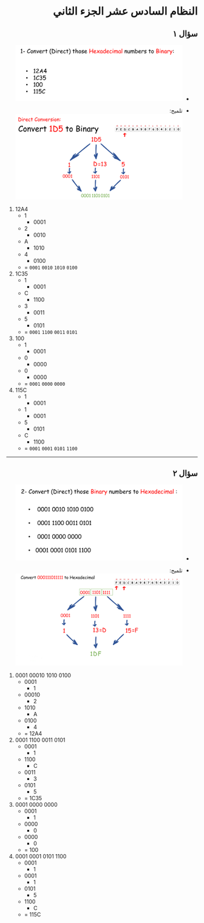 <div dir="rtl">

# النظام السادس عشر الجزء الثاني

## سؤال ١

- ![Homework](/resources/_7_hexa_part_2/questions/FirstQuestions.png)

- تلميح:
  ![Convert from Hexadecimal to Binary Example](/resources/_7_hexa_part_2/hints/ConvertFromHexadecimalToBinaryExample.png)

</div>

1. 12A4
    - 1
        - 0001
    - 2
        - 0010
    - A
        - 1010
    - 4
        - 0100
    - = `0001` `0010` `1010` `0100`
2. 1C35
    - 1
        - 0001
    - C
        - 1100
    - 3
        - 0011
    - 5
        - 0101
    - = `0001` `1100` `0011` `0101`
3. 100
    - 1
        - 0001
    - 0
        - 0000
    - 0
        - 0000
    - = `0001` `0000` `0000`
4. 115C
    - 1
        - 0001
    - 1
        - 0001
    - 5
        - 0101
    - C
        - 1100
    - = `0001` `0001` `0101` `1100`

---

<div dir="rtl">

## سؤال ٢

- ![Homework](/resources/_7_hexa_part_2/questions/SecondQuestions.png)

- تلميح:
  ![Convert from Binary to Hexadecimal Example](/resources/_7_hexa_part_2/hints/ConvertFromBinaryToHexadecimalExample.png)

</div>

1. 0001 00010 1010 0100
    - 0001
        - 1
    - 00010
        - 2
    - 1010
        - A
    - 0100
        - 4
    - = 12A4
2. 0001 1100 0011 0101
    - 0001
        - 1
    - 1100
        - C
    - 0011
        - 3
    - 0101
        - 5
    - = 1C35
3. 0001 0000 0000
    - 0001
        - 1
    - 0000
        - 0
    - 0000
        - 0
    - = 100
4. 0001 0001 0101 1100
    - 0001
        - 1
    - 0001
        - 1
    - 0101
        - 5
    - 1100
        - C
    - = 115C